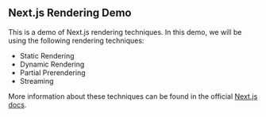## Next.js Rendering Demo

This is a demo of Next.js rendering techniques. In this demo, we will be using the following rendering techniques:

- Static Rendering
- Dynamic Rendering
- Partial Prerendering
- Streaming

More information about these techniques can be found in the official [Next.js docs](https://nextjs.org/docs).
